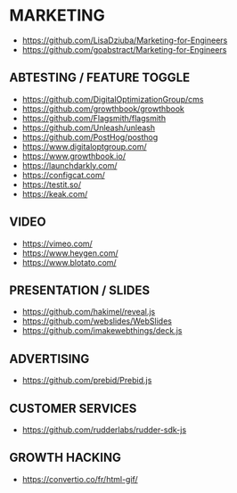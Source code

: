 <h1>MARKETING</h1>
<ul>
<li><a href="https://github.com/LisaDziuba/Marketing-for-Engineers">https://github.com/LisaDziuba/Marketing-for-Engineers</a></li>
<li><a href="https://github.com/goabstract/Marketing-for-Engineers">https://github.com/goabstract/Marketing-for-Engineers</a></li>
</ul>
<h2>ABTESTING / FEATURE TOGGLE</h2>
<ul>
<li><a href="https://github.com/DigitalOptimizationGroup/cms">https://github.com/DigitalOptimizationGroup/cms</a></li>
<li><a href="https://github.com/growthbook/growthbook">https://github.com/growthbook/growthbook</a></li>
<li><a href="https://github.com/Flagsmith/flagsmith">https://github.com/Flagsmith/flagsmith</a></li>
<li><a href="https://github.com/Unleash/unleash">https://github.com/Unleash/unleash</a></li>
<li><a href="https://github.com/PostHog/posthog">https://github.com/PostHog/posthog</a></li>
<li><a href="https://www.digitaloptgroup.com/">https://www.digitaloptgroup.com/</a></li>
<li><a href="https://www.growthbook.io/">https://www.growthbook.io/</a></li>
<li><a href="https://launchdarkly.com/">https://launchdarkly.com/</a></li>
<li><a href="https://configcat.com/">https://configcat.com/</a></li>
<li><a href="https://testit.so/">https://testit.so/</a></li>
<li><a href="https://keak.com/">https://keak.com/</a></li>
</ul>
<h2>VIDEO</h2>
<ul>
<li><a href="https://vimeo.com/">https://vimeo.com/</a></li>
<li><a href="https://www.heygen.com/">https://www.heygen.com/</a></li>
<li><a href="https://www.blotato.com/">https://www.blotato.com/</a></li>
</ul>
<h2>PRESENTATION / SLIDES</h2>
<ul>
<li><a href="https://github.com/hakimel/reveal.js">https://github.com/hakimel/reveal.js</a></li>
<li><a href="https://github.com/webslides/WebSlides">https://github.com/webslides/WebSlides</a></li>
<li><a href="https://github.com/imakewebthings/deck.js">https://github.com/imakewebthings/deck.js</a></li>
</ul>
<h2>ADVERTISING</h2>
<ul>
<li><a href="https://github.com/prebid/Prebid.js">https://github.com/prebid/Prebid.js</a></li>
</ul>
<h2>CUSTOMER SERVICES</h2>
<ul>
<li><a href="https://github.com/rudderlabs/rudder-sdk-js">https://github.com/rudderlabs/rudder-sdk-js</a></li>
</ul>
<h2>GROWTH HACKING</h2>
<ul>
<li><a href="https://convertio.co/fr/html-gif/">https://convertio.co/fr/html-gif/</a></li>
</ul>